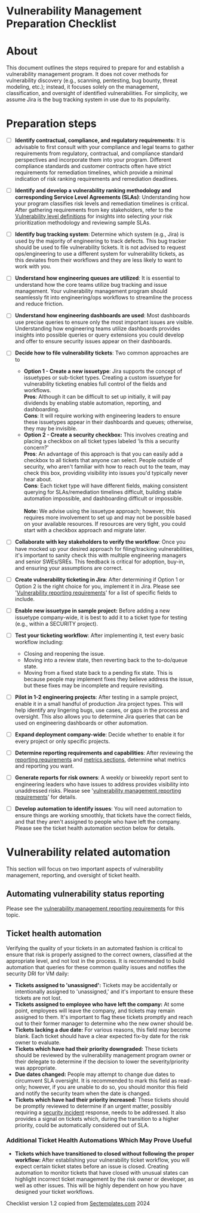 # Vulnerability Management Preparation Checklist


# About
This document outlines the steps required to prepare for and establish a vulnerability management program. It does not cover methods for vulnerability discovery (e.g., scanning, pentesting, bug bounty, threat modeling, etc.); instead, it focuses solely on the management, classification, and oversight of identified vulnerabilities. For simplicity, we assume Jira is the bug tracking system in use due to its popularity.


# Preparation steps
- [ ] <b>Identify contractual, compliance, and regulatory requirements:</b>  It is advisable to first consult with your compliance and legal teams to gather requirements from regulatory, contractual, and compliance standard perspectives and incorporate them into your program. Different compliance standards and customer contracts often have strict requirements for remediation timelines, which provide a minimal indication of risk ranking requirements and remediation deadlines.
- [ ] <b>Identify and develop a vulnerability ranking methodology and corresponding Service Level Agreements (SLAs)</b>:  Understanding how your program classifies risk levels and remediation timelines is critical. After gathering requirements from key stakeholders, refer to the <a href="./Vulnerability_management_definitions.md">Vulnerability level definitions</a> for insights into selecting your risk prioritization methodology and reviewing sample SLAs.
- [ ] <b>Identify bug tracking system</b>: Determine which system (e.g., Jira) is used by the majority of engineering to track defects. This bug tracker should be used to file vulnerability tickets. It is not advised to request ops/engineering to use a different system for vulnerability tickets, as this deviates from their workflows and they are less likely to want to work with you.<br>
- [ ] <b>Understand how engineering queues are utilized</b>:  It is essential to understand how the core teams utilize bug tracking and issue management. Your vulnerability management program should seamlessly fit into engineering/ops workflows to streamline the process and reduce friction. <br>
- [ ] <b>Understand how engineering dashboards are used</b>: Most dashboards use precise queries to ensure only the most important issues are visible. Understanding how engineering teams utilize dashboards provides insights into possible queries or query extensions you could develop and offer to ensure security issues appear on their dashboards.<br>
- [ ] <b>Decide how to file vulnerability tickets</b>: Two common approaches are to
     * <b>Option 1 - Create a new issuetype</b>:  Jira supports the concept of issuetypes or sub-ticket types. Creating a custom issuetype for vulnerability ticketing enables full control of the fields and workflows.<br>
<b>Pros</b>: Although it can be difficult to set up initially, it will pay dividends by enabling stable automation, reporting, and dashboarding.<br>
   <b>Cons</b>: It will require working with engineering leaders to ensure these issuetypes appear in their dashboards and queues; otherwise, they may be invisible.<br>
     * <b>Option 2 - Create a security checkbox:</b> This involves creating and placing a checkbox on all ticket types labeled 'Is this a security concern?'<br>
      <b>Pros</b>: An advantage of this approach is that you can easily add a checkbox to all tickets that anyone can select. People outside of security, who aren't familiar with how to reach out to the team, may check this box, providing visibility into issues you'd typically never hear about. <br>
      <b>Cons</b>: Each ticket type will have different fields, making consistent querying for SLAs/remediation timelines difficult, building stable automation impossible, and dashboarding difficult or impossible.  <bR>
       <br>
       <b>Note:</b> We advise using the issuetype approach; however, this requires more involvement to set up and may not be possible based on your available resources. If resources are very tight, you could start with a checkbox approach and migrate later.
- [ ] <b>Collaborate with key stakeholders to verify the workflow</b>: Once you have mocked up your desired approach for filing/tracking vulnerabilities, it's important to sanity check this with multiple engineering managers and senior SWEs/SREs. This feedback is critical for adoption, buy-in, and ensuring your assumptions are correct.<br>
- [ ] <b>Create vulnerability ticketing in Jira</b>: After determining if Option 1 or Option 2 is the right choice for you, implement it in Jira. Please see '<a href="./Vulnerability_reporting_requirements.md">Vulnerability reporting requirements</A>' for a list of specific fields to include. 
- [ ] <b>Enable new issuetype in sample project:</b> Before adding a new issuetype company-wide, it is best to add it to a ticket type for testing (e.g., within a SECURITY project).
- [ ] <b>Test your ticketing workflow</b>: After implementing it, test every basic workflow including: <br>
    * Closing and reopening the issue.
    * Moving into a review state, then reverting back to the to-do/queue state.
    * Moving from a fixed state back to a pending fix state. This is because people may implement fixes they believe address the issue, but these fixes may be incomplete and require revisiting.
- [ ] <b>Pilot in 1-2 engineering projects</b>: After testing in a sample project, enable it in a small handful of production Jira project types. This will help identify any lingering bugs, use cases, or gaps in the process and oversight. This also allows you to determine Jira queries that can be used on engineering dashboards or other automation. 
- [ ] <b>Expand deployment company-wide</b>: Decide whether to enable it for every project or only specific projects.
- [ ] <b>Determine reporting requirements and capabilities</b>: After reviewing the <a href="./Vulnerability_reporting_requirements.md">reporting requirements</a> and <a href="./Vulnerability_management_metrics.md">metrics sections</a>, determine what metrics and reporting you want.
- [ ] <b>Generate reports for risk owners</b>: A weekly or biweekly report sent to engineering leaders who have issues to address provides visibility into unaddressed risks. Please see '<a href="./Vulnerability_reporting_requirements.md">vulnerability management reporting requirements</a>' for details.
- [ ] <b>Develop automation to identify issues</b>: You will need automation to ensure things are working smoothly, that tickets have the correct fields, and that they aren't assigned to people who have left the company. Please see the ticket health automation section below for details.


# Vulnerability related automation
This section will focus on two important aspects of vulnerability management, reporting, and oversight of ticket health.  

## Automating vulnerability status reporting
Please see the <a href="./Vulnerability_reporting_requirements.md">vulnerability management reporting requirements</a> for this topic. 

## Ticket health automation
Verifying the quality of your tickets in an automated fashion is critical to ensure that risk is properly assigned to the correct owners, classified at the appropriate level, and not lost in the process. It is recommended to build automation that queries for these common quality issues and notifies the security DRI for VM daily:
* <b>Tickets assigned to 'unassigned':</b> Tickets may be accidentally or intentionally assigned to 'unassigned,' and it's important to ensure these tickets are not lost.<br>
* <b>Tickets assigned to employee who have left the company:</b>  At some point, employees will leave the company, and tickets may remain assigned to them. It's important to flag these tickets promptly and reach out to their former manager to determine who the new owner should be. <br>
* <b>Tickets lacking a due date:</b> For various reasons, this field may become blank. Each ticket should have a clear expected fix-by date for the risk owner to evaluate.<br>
* <b>Tickets which have had their priority downgraded:</b> These tickets should be reviewed by the vulnerability management program owner or their delegate to determine if the decision to lower the severity/priority was appropriate. <br>
* <b>Due dates changed:</b> People may attempt to change due dates to circumvent SLA oversight. It is recommended to mark this field as read-only; however, if you are unable to do so, you should monitor this field and notify the security team when the date is changed.<br>
* <b>Tickets which have had their priority increased:</b> These tickets should be promptly reviewed to determine if an urgent matter, possibly requiring a <a href="https://www.sectemplates.com/incident-response/">security incident</a> response, needs to be addressed. It also provides a signal on tickets which, during the transition to a higher priority, could be automatically considered out of SLA.

### Additional Ticket Health Automations Which May Prove Useful
* <b>Tickets which have transitioned to closed without following the proper workflow: </b> After establishing your vulnerability ticket workflow, you will expect certain ticket states before an issue is closed. Creating automation to monitor tickets that have closed with unusual states can highlight incorrect ticket management by the risk owner or developer, as well as other issues. This will be highly dependent on how you have designed your ticket workflows.
          
Checklist version 1.2 copied from [Sectemplates.com](https://www.sectemplates.com) 2024

